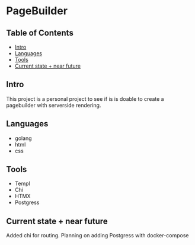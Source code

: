 # PageBuilder

## Table of Contents
- [Intro](#intro)
- [Languages](#languages)
- [Tools](#tools)
- [Current state + near future](#current-state--near-future)
  


## Intro

This project is a personal project to see if is is doable to create a pagebuilder with serverside rendering. 

## Languages
- golang
- html
- css

## Tools
- Templ
- Chi
- HTMX
- Postgress

## Current state + near future
Added chi for routing. 
Planning on adding Postgress with docker-compose
